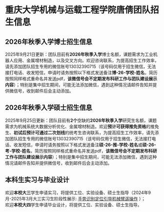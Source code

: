 # 重庆大学机械与运载工程学院唐倩团队招生信息

## 2026年秋季入学博士招生信息
2025年9月21日更新：团队目前有**2026年秋季入学**博士名额，课题需求为工业机器人应用、金属增材制造，以及交叉方向。欢迎咨询联系，为提高招生工作效率，请先添加团队招生专用的微信账号13032390715（该号码仅用于招生微信，无法接打电话、收发短信，申请时请务按照以下格式发送备注**博-26-学校-姓名**，简历按照同样格式重命名并发送pdf，**该微信号会不定期发布科研工作与团队建设展示内容**）；特别是集中招生期间，可能无法添加微信，遇到这种情况请邮件告知并提供微信号，收到邮件后会主动添加。

## 2026年秋季入学硕士招生信息
2025年9月25日更新：团队目前有**2个**空缺的**2026年秋季入学**研究生名额，课题需求为机械系统大数据分析优化、金属增材制造。欢迎**预计可获得推免资格**的推免生、**初试后预计可通过二次划线**的统考生咨询联系，为提高招生工作效率，请先添加团队招生专用的微信账号13032390715（该号码仅用于招生微信，无法接打电话、收发短信，申请时请务按照以下格式发送备注**硕-26-推-学校-姓名**或**硕-26-考-学校-姓名**，简历按照同样格式重命名并发送pdf，**该微信号会不定期发布科研工作与团队建设展示内容**）；特别是集中招生期间，可能无法添加微信，遇到这种情况请邮件告知并提供微信号，收到邮件后会主动添加。

## 本科生实习与毕业设计
欢迎**本校大三**学生申请实习，将提供工位、实验设备、硕士生指导（2024年9月-2025年3月大三实习生阶段性展示: [手势识别定位引导机械臂遥操作](https://www.bilibili.com/video/BV1CFZ3YREnZ/?spm_id_from=333.1387.homepage.video_card.click&vd_source=12931ad5060a496edeaffa2feeb029b1"欢迎本校大三学生申请实习") ）；<br>
欢迎**本校大四**学生申请毕业设计，将提供工位、实验设备、硕士生指导。
